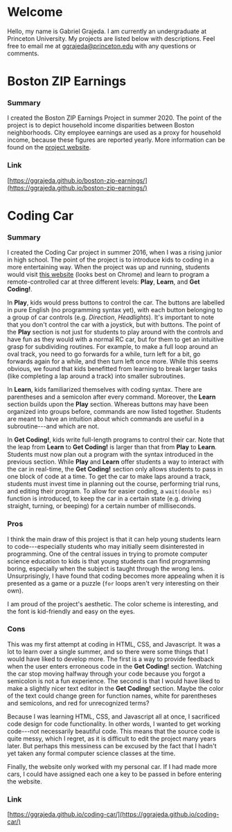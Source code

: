 # Welcome

Hello, my name is Gabriel Grajeda. I am currently an undergraduate at Princeton University. My projects are listed below with descriptions. Feel free to email me at [ggrajeda@princeton.edu]() with any questions or comments.

# Boston ZIP Earnings

### Summary
I created the Boston ZIP Earnings Project in summer 2020. The point of the project is to depict household income disparities between Boston neighborhoods. City employee earnings are used as a proxy for household income, because these figures are reported yearly. More information can be found on the [project website](https://ggrajeda.github.io/boston-zip-earnings/).

### Link
[https://ggrajeda.github.io/boston-zip-earnings/](https://ggrajeda.github.io/boston-zip-earnings/)

# Coding Car

### Summary
I created the Coding Car project in summer 2016, when I was a rising junior in high school. The point of the project is to introduce kids to coding in a more entertaining way. When the project was up and running, students would visit [this website](https://ggrajeda.github.io/coding-car/) (looks best on Chrome) and learn to program a remote-controlled car at three different levels: **Play**, **Learn**, and **Get Coding!**.

In **Play**, kids would press buttons to control the car. The buttons are labelled in pure English (no programming syntax yet), with each button belonging to a group of car controls (e.g. _Direction_, _Headlights_). It's important to note that you don't control the car with a joystick, but with buttons. The point of the **Play** section is not just for students to play around with the controls and have fun as they would with a normal RC car, but for them to get an intuitive grasp for subdividing routines. For example, to make a full loop around an oval track, you need to go forwards for a while, turn left for a bit, go forwards again for a while, and then turn left once more. While this seems obvious, we found that kids benefitted from learning to break larger tasks (like completing a lap around a track) into smaller subroutines.

In **Learn**, kids familiarized themselves with coding syntax. There are parentheses and a semicolon after every command. Moreover, the **Learn** section builds upon the **Play** section. Whereas buttons may have been organized into groups before, commands are now listed together. Students are meant to have an intuition about which commands are useful in a subroutine---and which are not.

In **Get Coding!**, kids write full-length programs to control their car. Note that the leap from **Learn** to **Get Coding!** is larger than that from **Play** to **Learn**. Students must now plan out a program with the syntax introduced in the previous section. While **Play** and **Learn** offer students a way to interact with the car in real-time, the **Get Coding!** section only allows students to pass in one block of code at a time. To get the car to make laps around a track, students must invest time in planning out the course, performing trial runs, and editing their program. To allow for easier coding, a `wait(double ms)` function is introduced, to keep the car in a certain state (e.g. driving straight, turning, or beeping) for a certain number of milliseconds.

### Pros
I think the main draw of this project is that it can help young students learn to code---especially students who may initially seem disinterested in programming. One of the central issues in trying to promote computer science education to kids is that young students can find programming boring, especially when the subject is taught through the wrong lens. Unsurprisingly, I have found that coding becomes more appealing when it is presented as a game or a puzzle (`for` loops aren't very interesting on their own).

I am proud of the project's aesthetic. The color scheme is interesting, and the font is kid-friendly and easy on the eyes.

### Cons
This was my first attempt at coding in HTML, CSS, and Javascript. It was a lot to learn over a single summer, and so there were some things that I would have liked to develop more. The first is a way to provide feedback when the user enters erroneous code in the **Get Coding!** section. Watching the car stop moving halfway through your code because you forgot a semicolon is not a fun experience. The second is that I would have liked to make a slightly nicer text editor in the **Get Coding!** section. Maybe the color of the text could change green for function names, white for parentheses and semicolons, and red for unrecognized terms?

Because I was learning HTML, CSS, and Javascript all at once, I sacrificed code design for code functionality. In other words, I wanted to get working code---not necessarily beautiful code. This means that the source code is quite messy, which I regret, as it is difficult to edit the project many years later. But perhaps this messiness can be excused by the fact that I hadn't yet taken any formal computer science classes at the time.

Finally, the website only worked with my personal car. If I had made more cars, I could have assigned each one a key to be passed in before entering the website.

### Link
[https://ggrajeda.github.io/coding-car/](https://ggrajeda.github.io/coding-car/)

